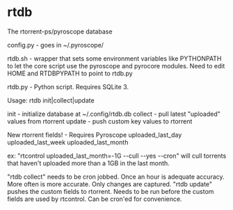 rtdb
====

The rtorrent-ps/pyroscope database

config.py - goes in ~/.pyroscope/

rtdb.sh - wrapper that sets some environment variables like PYTHONPATH to let the core script use the pyroscope and pyrocore modules.
  Need to edit HOME and RTDBPYPATH to point to rtdb.py
  
rtdb.py - Python script.  Requires SQLite 3.  

Usage:
rtdb init|collect|update

init - initialize database at ~/.config/rtdb.db
collect - pull latest "uploaded" values from rtorrent
update - push custom key values to rtorrent

New rtorrent fields! - Requires Pyroscope
uploaded_last_day
uploaded_last_week
uploaded_last_month

ex: "rtcontrol uploaded_last_month=-1G --cull --yes --cron"  will cull torrents that haven't uploaded more than a 1GB in the last month.

"rtdb collect" needs to be cron jobbed.  Once an hour is adequate accuracy.  More often is more accurate.  Only changes are captured.
"rtdb update" pushes the custom fields to rtorrent.  Needs to be run before the custom fields are used by rtcontrol.  Can be cron'ed for convenience.

